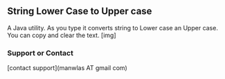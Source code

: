 ## String Lower Case to Upper case

A Java utility. As you type it converts string to Lower case an Upper case.
You can copy and clear the text.
[img]

### Support or Contact

[contact support](manwlas AT gmail com)
